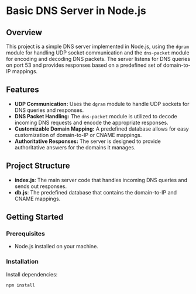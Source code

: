 # Basic DNS Server in Node.js

## Overview
This project is a simple DNS server implemented in Node.js, using the `dgram` module for handling UDP socket communication and the `dns-packet` module for encoding and decoding DNS packets. The server listens for DNS queries on port 53 and provides responses based on a predefined set of domain-to-IP mappings.

## Features
- **UDP Communication:** Uses the `dgram` module to handle UDP sockets for DNS queries and responses.
- **DNS Packet Handling:** The `dns-packet` module is utilized to decode incoming DNS requests and encode the appropriate responses.
- **Customizable Domain Mapping:** A predefined database allows for easy customization of domain-to-IP or CNAME mappings.
- **Authoritative Responses:** The server is designed to provide authoritative answers for the domains it manages.

## Project Structure
- **index.js**: The main server code that handles incoming DNS queries and sends out responses.
- **db.js**: The predefined database that contains the domain-to-IP and CNAME mappings.

## Getting Started

### Prerequisites
- Node.js installed on your machine.

### Installation
Install dependencies:
```bash
npm install
